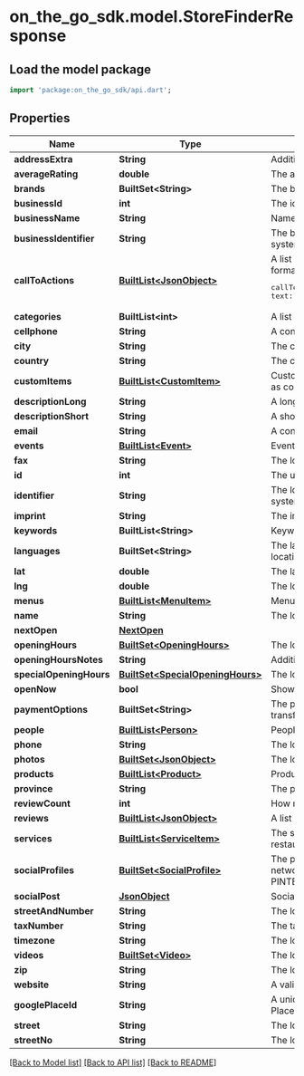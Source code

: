 # on_the_go_sdk.model.StoreFinderResponse

## Load the model package
```dart
import 'package:on_the_go_sdk/api.dart';
```

## Properties
Name | Type | Description | Notes
------------ | ------------- | ------------- | -------------
**addressExtra** | **String** | Additional address information, e.g. building, floor, etc. | [optional] 
**averageRating** | **double** | The average rating of all Google Reviews | [optional] 
**brands** | **BuiltSet&lt;String&gt;** | The brands offered by the location to its customers | [optional] 
**businessId** | **int** | The id of the business associated with this location | [optional] 
**businessName** | **String** | Name of the business | [optional] 
**businessIdentifier** | **String** | The business identifier based on your internal identification system | [optional] 
**callToActions** | [**BuiltList&lt;JsonObject&gt;**](JsonObject.md) | A list of callToAction objects, each with a title and URL, formatted as <pre>callToActions: [&#123; text: ''cta_text1'', url: ''cta_url1'' &#125;, &#123; text: ''cta_text2'', url: ''cta_url2'' &#125;]</pre> | [optional] 
**categories** | **BuiltList&lt;int&gt;** | A list of category IDs describing the location | [optional] 
**cellphone** | **String** | A contact mobile phone number | [optional] 
**city** | **String** | The city the location is residing in. | [optional] 
**country** | **String** | The country the location is residing in. | [optional] 
**customItems** | [**BuiltList&lt;CustomItem&gt;**](CustomItem.md) | Custom, rich content related specifically to this location (such as company values) | [optional] 
**descriptionLong** | **String** | A long description - up to 1000 characters | [optional] 
**descriptionShort** | **String** | A short description - up to 200 characters | [optional] 
**email** | **String** | A contact email for the location | [optional] 
**events** | [**BuiltList&lt;Event&gt;**](Event.md) | Events offered by this location | [optional] 
**fax** | **String** | The location fax number | [optional] 
**id** | **int** | The uberall unique id for the location. | [optional] 
**identifier** | **String** | The location identifier based on your internal identification system. | [optional] 
**imprint** | **String** | The imprint of the location | [optional] 
**keywords** | **BuiltList&lt;String&gt;** | Keywords describing the locations activity | [optional] 
**languages** | **BuiltSet&lt;String&gt;** | The language(s) in which customers can interact with the location''s staff | [optional] 
**lat** | **double** | The latitude coordinate of the location. | [optional] 
**lng** | **double** | The longitude coordinate of the location. | [optional] 
**menus** | [**BuiltList&lt;MenuItem&gt;**](MenuItem.md) | Menu items offered by this location | [optional] 
**name** | **String** | The location''s name. | [optional] 
**nextOpen** | [**NextOpen**](NextOpen.md) |  | [optional] 
**openingHours** | [**BuiltSet&lt;OpeningHours&gt;**](OpeningHours.md) | The location''s opening hours. | [optional] 
**openingHoursNotes** | **String** | Additional information about the location''s opening hours. | [optional] 
**specialOpeningHours** | [**BuiltSet&lt;SpecialOpeningHours&gt;**](SpecialOpeningHours.md) | The location''s special opening hours | [optional] 
**openNow** | **bool** | Shows if the location is currently open. | [optional] 
**paymentOptions** | **BuiltSet&lt;String&gt;** | The payment options accepted at the location (eg. cash, bank transfer, ...) | [optional] 
**people** | [**BuiltList&lt;Person&gt;**](Person.md) | People associated with this location | [optional] 
**phone** | **String** | The location''s contact phone number. | [optional] 
**photos** | [**BuiltSet&lt;JsonObject&gt;**](JsonObject.md) | The location''s photos. | [optional] 
**products** | [**BuiltList&lt;Product&gt;**](Product.md) | Products offered by this location | [optional] 
**province** | **String** | The province the location is residing in. | [optional] 
**reviewCount** | **int** | How many Google Reviews this location has in total | [optional] 
**reviews** | [**BuiltList&lt;JsonObject&gt;**](JsonObject.md) | A list of up to five Google Reviews | [optional] 
**services** | [**BuiltList&lt;ServiceItem&gt;**](ServiceItem.md) | The services offered by the location (eg. ''catering'' for a restaurant) | [optional] 
**socialProfiles** | [**BuiltSet&lt;SocialProfile&gt;**](SocialProfile.md) | The profiles of the location on social and professional networks (FACEBOOK, FOURSQUARE, INSTAGRAM, LINKEDIN, PINTEREST, TWITTER, VIMEO, XING, YOUTUBE) | [optional] 
**socialPost** | [**JsonObject**](.md) | Social posts published for this location | [optional] 
**streetAndNumber** | **String** | The location''s street address. | [optional] 
**taxNumber** | **String** | The tax number of the location. CIF/NIF in Spain | [optional] 
**timezone** | **String** | The location''s timezone | [optional] 
**videos** | [**BuiltSet&lt;Video&gt;**](Video.md) | The location''s videos | [optional] 
**zip** | **String** | The location''s ZIP code. | [optional] 
**website** | **String** | A valid url for the location''s website | [optional] 
**googlePlaceId** | **String** | A unique textual identifier to identify a place in the Google Places database and on Google Maps. | [optional] 
**street** | **String** | The location''s street address | [optional] 
**streetNo** | **String** | The location''s street number | [optional] 

[[Back to Model list]](../README.md#documentation-for-models) [[Back to API list]](../README.md#documentation-for-api-endpoints) [[Back to README]](../README.md)


